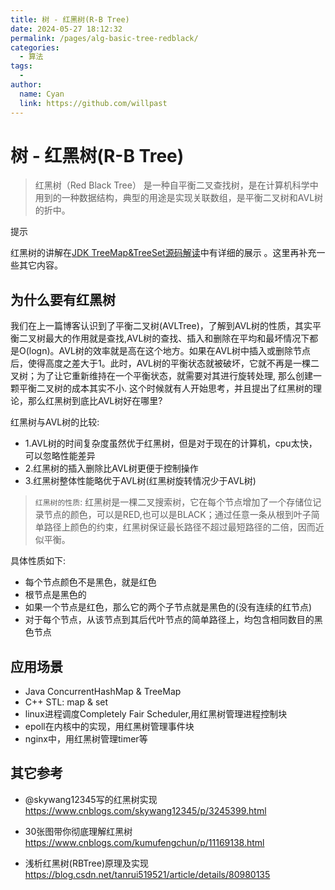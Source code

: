 ```yaml
---
title: 树 - 红黑树(R-B Tree)
date: 2024-05-27 18:12:32
permalink: /pages/alg-basic-tree-redblack/
categories:
  - 算法
tags:
  - 
author: 
  name: Cyan
  link: https://github.com/willpast
---
```

# 树 - 红黑树(R-B Tree)

> 红黑树（Red Black Tree）
> 是一种自平衡二叉查找树，是在计算机科学中用到的一种数据结构，典型的用途是实现关联数组，是平衡二叉树和AVL树的折中。

提示

红黑树的讲解在[JDK TreeMap&TreeSet源码解读](/pages/java-map-TreeMap&TreeSet)中有详细的展示 。这里再补充一些其它内容。

 
## 为什么要有红黑树

我们在上一篇博客认识到了平衡二叉树(AVLTree)，了解到AVL树的性质，其实平衡二叉树最大的作用就是查找,AVL树的查找、插入和删除在平均和最坏情况下都是O(logn)。AVL树的效率就是高在这个地方。如果在AVL树中插入或删除节点后，使得高度之差大于1。此时，AVL树的平衡状态就被破坏，它就不再是一棵二叉树；为了让它重新维持在一个平衡状态，就需要对其进行旋转处理,
那么创建一颗平衡二叉树的成本其实不小. 这个时候就有人开始思考，并且提出了红黑树的理论，那么红黑树到底比AVL树好在哪里?

红黑树与AVL树的比较:

  * 1.AVL树的时间复杂度虽然优于红黑树，但是对于现在的计算机，cpu太快，可以忽略性能差异
  * 2.红黑树的插入删除比AVL树更便于控制操作
  * 3.红黑树整体性能略优于AVL树(红黑树旋转情况少于AVL树)

> `红黑树的性质`:
> 红黑树是一棵二叉搜索树，它在每个节点增加了一个存储位记录节点的颜色，可以是RED,也可以是BLACK；通过任意一条从根到叶子简单路径上颜色的约束，红黑树保证最长路径不超过最短路径的二倍，因而近似平衡。

具体性质如下:

  * 每个节点颜色不是黑色，就是红色
  * 根节点是黑色的
  * 如果一个节点是红色，那么它的两个子节点就是黑色的(没有连续的红节点)
  * 对于每个节点，从该节点到其后代叶节点的简单路径上，均包含相同数目的黑色节点

## 应用场景

  * Java ConcurrentHashMap & TreeMap
  * C++ STL: map & set
  * linux进程调度Completely Fair Scheduler,用红黑树管理进程控制块
  * epoll在内核中的实现，用红黑树管理事件块
  * nginx中，用红黑树管理timer等

## 其它参考

  * @skywang12345写的红黑树实现 https://www.cnblogs.com/skywang12345/p/3245399.html

  * 30张图带你彻底理解红黑树 https://www.cnblogs.com/kumufengchun/p/11169138.html

  * 浅析红黑树(RBTree)原理及实现 https://blog.csdn.net/tanrui519521/article/details/80980135

 
